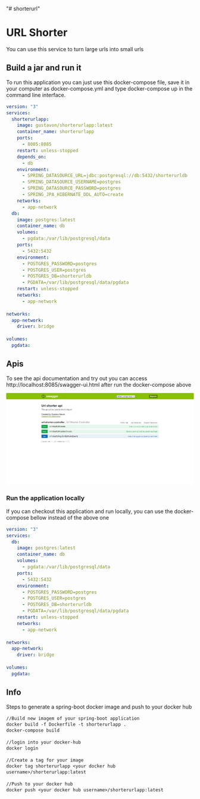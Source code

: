"# shorterurl" 
# URL Shorter

You can use this service to turn large urls into small urls

## Build a jar and run it

To run this application you can just use this docker-compose file, save it in your computer as docker-compose.yml and type docker-compose up in the command line interface.

```yaml
version: "3"
services:
  shorterurlapp:
    image: gustavon/shorterurlapp:latest
    container_name: shorterurlapp
    ports:
      - 8085:8085
    restart: unless-stopped
    depends_on:
      - db
    environment:
      - SPRING_DATASOURCE_URL=jdbc:postgresql://db:5432/shorterurldb
      - SPRING_DATASOURCE_USERNAME=postgres
      - SPRING_DATASOURCE_PASSWORD=postgres
      - SPRING_JPA_HIBERNATE_DDL_AUTO=create
    networks:
      - app-network
  db:
    image: postgres:latest
    container_name: db
    volumes:
      - pgdata:/var/lib/postgresql/data
    ports:
      - 5432:5432
    environment:
      - POSTGRES_PASSWORD=postgres
      - POSTGRES_USER=postgres
      - POSTGRES_DB=shorterurldb
      - PGDATA=/var/lib/postgresql/data/pgdata
    restart: unless-stopped
    networks:
      - app-network

networks:
  app-network:
    driver: bridge

volumes:
  pgdata:
```

## Apis
To see the api documentation and try out you can access http://localhost:8085/swagger-ui.html after run the docker-compose above

![Api-docs](extra/shorter-url-api.png)

### Run the application locally
If you can checkout this application and run locally, you can use the docker-compose bellow instead of the above one


```yaml
version: "3"
services:
  db:
    image: postgres:latest
    container_name: db
    volumes:
      - pgdata:/var/lib/postgresql/data
    ports:
      - 5432:5432
    environment:
      - POSTGRES_PASSWORD=postgres
      - POSTGRES_USER=postgres
      - POSTGRES_DB=shorterurldb
      - PGDATA=/var/lib/postgresql/data/pgdata
    restart: unless-stopped
    networks:
      - app-network

networks:
  app-network:
    driver: bridge

volumes:
  pgdata:
```


## Info
Steps to generate a spring-boot docker image and push to your docker hub

 ```
 //Build new imagem of your spring-boot application
 docker build -f Dockerfile -t shorterurlapp . 
 docker-compose build
 
 //login into your docker-hub
 docker login
 
 //Create a tag for your image
 docker tag shorterurlapp <your docker hub username>/shorterurlapp:latest
 
 //Push to your docker hub
 docker push <your docker hub username>/shorterurlapp:latest
 ```

